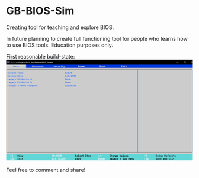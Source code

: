 # GB-BIOS-Sim
Creating tool for teaching and explore BIOS.

In future planning to create full functioning tool for people who learns how to use BIOS tools. Education purposes only.

First reasonable build-state:
![BIOS-simulator](https://github.com/GendalfBlack/GB-BIOS-Sim/blob/master/AlphaBuild0.1.png)

Feel free to comment and share!
